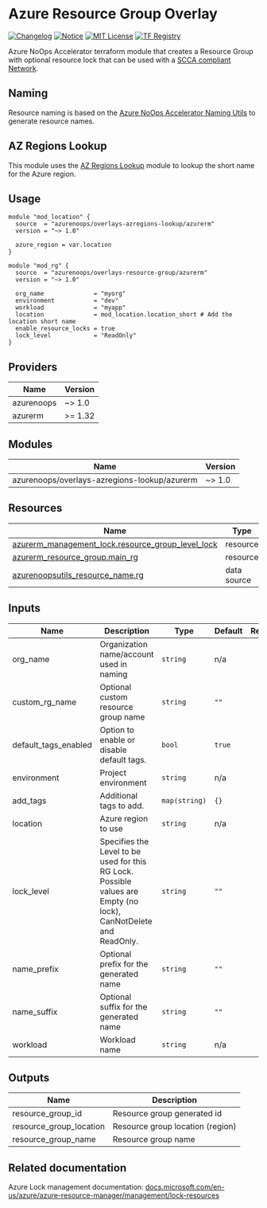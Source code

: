 # Azure Resource Group Overlay

[![Changelog](https://img.shields.io/badge/changelog-release-green.svg)](CHANGELOG.md) [![Notice](https://img.shields.io/badge/notice-copyright-yellow.svg)](NOTICE) [![MIT License](https://img.shields.io/badge/license-MIT%20V2-orange.svg)](LICENSE) [![TF Registry](https://img.shields.io/badge/terraform-registry-blue.svg)](https://registry.terraform.io/modules/azurenoops/overlays-resource-group/azurerm/)

Azure NoOps Accelerator terraform module that creates a Resource Group with optional resource lock that can be used with a [SCCA compliant Network]().

## Naming

Resource naming is based on the [Azure NoOps Accelerator Naming Utils](https://registry.terraform.io/providers/azurenoops/azurenoopsutils/latest/docs/resources/azurenoopsutils_resource_name) to generate resource names.

## AZ Regions Lookup

This module uses the [AZ Regions Lookup](https://registry.terraform.io/modules/azurenoops/overlays-azregions-lookup/azurerm) module to lookup the short name for the Azure region.

## Usage

```hcl
module "mod_location" {
  source  = "azurenoops/overlays-azregions-lookup/azurerm"
  version = "~> 1.0"

  azure_region = var.location
}

module "mod_rg" {
  source  = "azurenoops/overlays-resource-group/azurerm"
  version = "~> 1.0"

  org_name              = "myorg"
  environment           = "dev"
  workload              = "myapp"
  location              = mod_location.location_short # Add the location short name
  enable_resource_locks = true
  lock_level            = "ReadOnly"
}
```

## Providers

| Name | Version |
|------|---------|
| azurenoops | ~> 1.0 |
| azurerm | >= 1.32 |

## Modules

| Name | Version |
|------|---------|
| azurenoops/overlays-azregions-lookup/azurerm | ~> 1.0 |

## Resources

| Name | Type |
|------|------|
| [azurerm_management_lock.resource_group_level_lock](https://registry.terraform.io/providers/hashicorp/azurerm/latest/docs/resources/management_lock) | resource |
| [azurerm_resource_group.main_rg](https://registry.terraform.io/providers/hashicorp/azurerm/latest/docs/resources/resource_group) | resource |
| [azurenoopsutils_resource_name.rg](https://registry.terraform.io/providers/azurenoops/azurenoopsutils/latest/docs/data-sources/azurenoopsutils_resource_name) | data source |

## Inputs

| Name | Description | Type | Default | Required |
|------|-------------|------|---------|:--------:|
| org\_name | Organization name/account used in naming | `string` | n/a | yes |
| custom\_rg\_name | Optional custom resource group name | `string` | `""` | no |
| default\_tags\_enabled | Option to enable or disable default tags. | `bool` | `true` | no |
| environment | Project environment | `string` | n/a | yes |
| add\_tags | Additional tags to add. | `map(string)` | `{}` | no |
| location | Azure region to use | `string` | n/a | yes |
| lock\_level | Specifies the Level to be used for this RG Lock. Possible values are Empty (no lock), CanNotDelete and ReadOnly. | `string` | `""` | no |
| name\_prefix | Optional prefix for the generated name | `string` | `""` | no |
| name\_suffix | Optional suffix for the generated name | `string` | `""` | no |
| workload | Workload name | `string` | n/a | yes |

## Outputs

| Name | Description |
|------|-------------|
| resource\_group\_id | Resource group generated id |
| resource\_group\_location | Resource group location (region) |
| resource\_group\_name | Resource group name |
<!-- END_TF_DOCS -->

## Related documentation

Azure Lock management documentation: [docs.microsoft.com/en-us/azure/azure-resource-manager/management/lock-resources](https://docs.microsoft.com/en-us/azure/azure-resource-manager/management/lock-resources?tabs=json)
